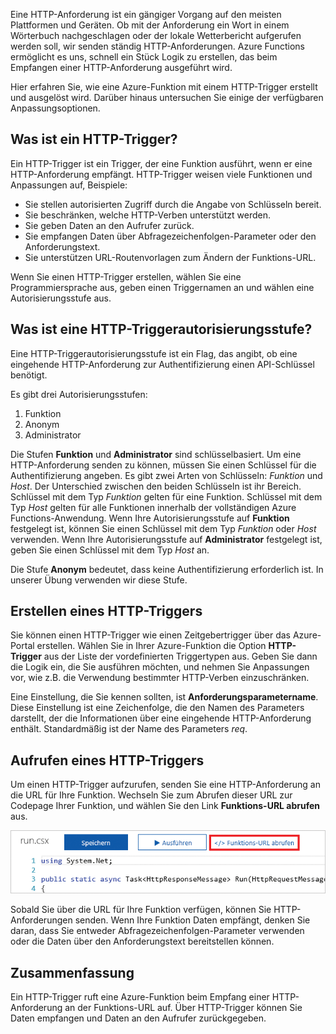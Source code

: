 Eine HTTP-Anforderung ist ein gängiger Vorgang auf den meisten Plattformen und Geräten. Ob mit der Anforderung ein Wort in einem Wörterbuch nachgeschlagen oder der lokale Wetterbericht aufgerufen werden soll, wir senden ständig HTTP-Anforderungen. Azure Functions ermöglicht es uns, schnell ein Stück Logik zu erstellen, das beim Empfangen einer HTTP-Anforderung ausgeführt wird.

Hier erfahren Sie, wie eine Azure-Funktion mit einem HTTP-Trigger erstellt und ausgelöst wird. Darüber hinaus untersuchen Sie einige der verfügbaren Anpassungsoptionen.

## <a name="what-is-an-http-trigger"></a>Was ist ein HTTP-Trigger?

Ein HTTP-Trigger ist ein Trigger, der eine Funktion ausführt, wenn er eine HTTP-Anforderung empfängt. HTTP-Trigger weisen viele Funktionen und Anpassungen auf, Beispiele:

- Sie stellen autorisierten Zugriff durch die Angabe von Schlüsseln bereit.
- Sie beschränken, welche HTTP-Verben unterstützt werden.
- Sie geben Daten an den Aufrufer zurück.
- Sie empfangen Daten über Abfragezeichenfolgen-Parameter oder den Anforderungstext.
- Sie unterstützen URL-Routenvorlagen zum Ändern der Funktions-URL.

Wenn Sie einen HTTP-Trigger erstellen, wählen Sie eine Programmiersprache aus, geben einen Triggernamen an und wählen eine Autorisierungsstufe aus.

## <a name="what-is-an-http-trigger-authorization-level"></a>Was ist eine HTTP-Triggerautorisierungsstufe?

Eine HTTP-Triggerautorisierungsstufe ist ein Flag, das angibt, ob eine eingehende HTTP-Anforderung zur Authentifizierung einen API-Schlüssel benötigt.

Es gibt drei Autorisierungsstufen:

1. Funktion
2. Anonym
3. Administrator

Die Stufen **Funktion** und **Administrator** sind schlüsselbasiert. Um eine HTTP-Anforderung senden zu können, müssen Sie einen Schlüssel für die Authentifizierung angeben. Es gibt zwei Arten von Schlüsseln: *Funktion* und *Host*. Der Unterschied zwischen den beiden Schlüsseln ist ihr Bereich. Schlüssel mit dem Typ *Funktion* gelten für eine Funktion. Schlüssel mit dem Typ *Host* gelten für alle Funktionen innerhalb der vollständigen Azure Functions-Anwendung. Wenn Ihre Autorisierungsstufe auf **Funktion** festgelegt ist, können Sie einen Schlüssel mit dem Typ *Funktion* oder *Host* verwenden. Wenn Ihre Autorisierungsstufe auf **Administrator** festgelegt ist, geben Sie einen Schlüssel mit dem Typ *Host* an.

Die Stufe **Anonym** bedeutet, dass keine Authentifizierung erforderlich ist. In unserer Übung verwenden wir diese Stufe.

## <a name="how-to-create-an-http-trigger"></a>Erstellen eines HTTP-Triggers

Sie können einen HTTP-Trigger wie einen Zeitgebertrigger über das Azure-Portal erstellen. Wählen Sie in Ihrer Azure-Funktion die Option **HTTP-Trigger** aus der Liste der vordefinierten Triggertypen aus. Geben Sie dann die Logik ein, die Sie ausführen möchten, und nehmen Sie Anpassungen vor, wie z.B. die Verwendung bestimmter HTTP-Verben einzuschränken.

Eine Einstellung, die Sie kennen sollten, ist **Anforderungsparametername**. Diese Einstellung ist eine Zeichenfolge, die den Namen des Parameters darstellt, der die Informationen über eine eingehende HTTP-Anforderung enthält. Standardmäßig ist der Name des Parameters *req*.

## <a name="how-to-invoke-an-http-trigger"></a>Aufrufen eines HTTP-Triggers

Um einen HTTP-Trigger aufzurufen, senden Sie eine HTTP-Anforderung an die URL für Ihre Funktion. Wechseln Sie zum Abrufen dieser URL zur Codepage Ihrer Funktion, und wählen Sie den Link **Funktions-URL abrufen** aus.

![Screenshot: Blatt „Funktions-App“ im Azure-Portal mit hervorgehobener Schaltfläche „Funktions-URL abrufen“ der App.](../media/5-function-url.png)

Sobald Sie über die URL für Ihre Funktion verfügen, können Sie HTTP-Anforderungen senden. Wenn Ihre Funktion Daten empfängt, denken Sie daran, dass Sie entweder Abfragezeichenfolgen-Parameter verwenden oder die Daten über den Anforderungstext bereitstellen können.

## <a name="summary"></a>Zusammenfassung

Ein HTTP-Trigger ruft eine Azure-Funktion beim Empfang einer HTTP-Anforderung an der Funktions-URL auf. Über HTTP-Trigger können Sie Daten empfangen und Daten an den Aufrufer zurückgegeben.
